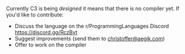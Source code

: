 Currently C3 is being *designed* it means that there is no compiler yet. If you'd like to contribute:

- Discuss the language on the r/ProgrammingLanguages Discord https://discord.gg/RczBvt 
- Suggest improvements (send them to christoffer@aegik.com)
- Offer to work on the compiler
